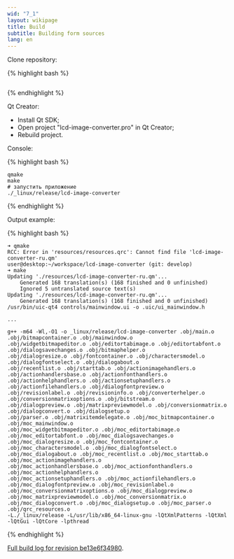 ```yaml
---
wid: "7_1"
layout: wikipage
title: Build
subtitle: Building form sources
lang: en
---
```

Clone repository:

{% highlight bash %}
```git clone https://github.com/riuson/lcd-image-converter.git
```
{% endhighlight %}

Qt Creator:

  *  Install Qt SDK;
  *  Open project "lcd-image-converter.pro" in Qt Creator;
  *  Rebuild project.

Console:

{% highlight bash %}
```cd lcd-image-converter
qmake
make
# запустить приложение
./_linux/release/lcd-image-converter
```
{% endhighlight %}

Output example:

{% highlight bash %}
```user@desktop:~/workspace/lcd-image-converter (git: develop)
➜ qmake
RCC: Error in 'resources/resources.qrc': Cannot find file 'lcd-image-converter-ru.qm'
user@desktop:~/workspace/lcd-image-converter (git: develop)
➜ make
Updating './resources/lcd-image-converter-ru.qm'...
    Generated 168 translation(s) (168 finished and 0 unfinished)
    Ignored 5 untranslated source text(s)
Updating './resources/lcd-image-converter-ru.qm'...
    Generated 168 translation(s) (168 finished and 0 unfinished)
/usr/bin/uic-qt4 controls/mainwindow.ui -o .uic/ui_mainwindow.h

...

g++ -m64 -Wl,-O1 -o _linux/release/lcd-image-converter .obj/main.o .obj/bitmapcontainer.o .obj/mainwindow.o 
.obj/widgetbitmapeditor.o .obj/editortabimage.o .obj/editortabfont.o .obj/dialogsavechanges.o .obj/bitmaphelper.o 
.obj/dialogresize.o .obj/fontcontainer.o .obj/charactersmodel.o .obj/dialogfontselect.o .obj/dialogabout.o 
.obj/recentlist.o .obj/starttab.o .obj/actionimagehandlers.o .obj/actionhandlersbase.o .obj/actionfonthandlers.o 
.obj/actionhelphandlers.o .obj/actionsetuphandlers.o .obj/actionfilehandlers.o .obj/dialogfontpreview.o 
.obj/revisionlabel.o .obj/revisioninfo.o .obj/converterhelper.o .obj/conversionmatrixoptions.o .obj/bitstream.o 
.obj/dialogpreview.o .obj/matrixpreviewmodel.o .obj/conversionmatrix.o .obj/dialogconvert.o .obj/dialogsetup.o 
.obj/parser.o .obj/matrixitemdelegate.o .obj/moc_bitmapcontainer.o .obj/moc_mainwindow.o 
.obj/moc_widgetbitmapeditor.o .obj/moc_editortabimage.o .obj/moc_editortabfont.o .obj/moc_dialogsavechanges.o 
.obj/moc_dialogresize.o .obj/moc_fontcontainer.o .obj/moc_charactersmodel.o .obj/moc_dialogfontselect.o 
.obj/moc_dialogabout.o .obj/moc_recentlist.o .obj/moc_starttab.o .obj/moc_actionimagehandlers.o 
.obj/moc_actionhandlersbase.o .obj/moc_actionfonthandlers.o .obj/moc_actionhelphandlers.o 
.obj/moc_actionsetuphandlers.o .obj/moc_actionfilehandlers.o .obj/moc_dialogfontpreview.o .obj/moc_revisionlabel.o 
.obj/moc_conversionmatrixoptions.o .obj/moc_dialogpreview.o .obj/moc_matrixpreviewmodel.o .obj/moc_conversionmatrix.o 
.obj/moc_dialogconvert.o .obj/moc_dialogsetup.o .obj/moc_parser.o .obj/qrc_resources.o    
-L./_linux/release -L/usr/lib/x86_64-linux-gnu -lQtXmlPatterns -lQtXml -lQtGui -lQtCore -lpthread
```
{% endhighlight %}

[Full build log for revision be13e6f34980](build.log_.4f8e4f99.zip).
